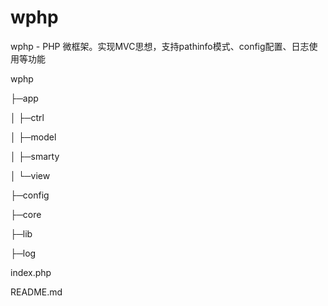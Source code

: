 # wphp
wphp - PHP 微框架。实现MVC思想，支持pathinfo模式、config配置、日志使用等功能

wphp

├─app

│  ├─ctrl

│  ├─model

│  ├─smarty

│  └─view

├─config

├─core

├─lib

├─log

index.php

README.md








